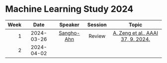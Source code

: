 # Machine Learning Study 2024

| Week |    Date    |                Speaker                 | Session |                                            Topic                                            |
|-----:|:----------:|:--------------------------------------:|:-------:|:-------------------------------------------------------------------------------------------:|
|    1 | 2024-03-26 | [Sangho-Ahn](https://github.com/ahnho) | Review  | [A. Zeng et al., AAAI 37, 9. 2024.](https://ojs.aaai.org/index.php/AAAI/article/view/26317) |
|    2 | 2024-04-02 |                                        |         |                                                                                             |
